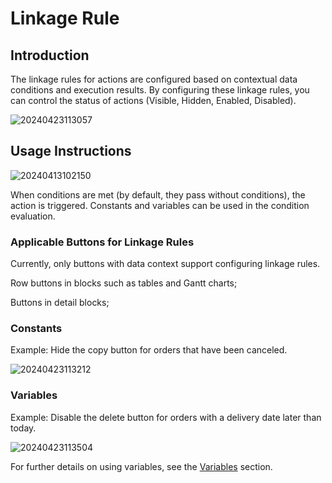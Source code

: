 # Linkage Rule

## Introduction

The linkage rules for actions are configured based on contextual data conditions and execution results. By configuring these linkage rules, you can control the status of actions (Visible, Hidden, Enabled, Disabled).

![20240423113057](https://static-docs.nocobase.com/20240423113057.png)

## Usage Instructions

![20240413102150](https://static-docs.nocobase.com/20240413102150.png)

When conditions are met (by default, they pass without conditions), the action is triggered. Constants and variables can be used in the condition evaluation.

### Applicable Buttons for Linkage Rules

Currently, only buttons with data context support configuring linkage rules.

Row buttons in blocks such as tables and Gantt charts;

Buttons in detail blocks;


### Constants

Example: Hide the copy button for orders that have been canceled.

![20240423113212](https://static-docs.nocobase.com/20240423113212.png)

### Variables

Example: Disable the delete button for orders with a delivery date later than today.

![20240423113504](https://static-docs.nocobase.com/20240423113504.png)

For further details on using variables, see the [Variables](/handbook/ui/variables) section.

